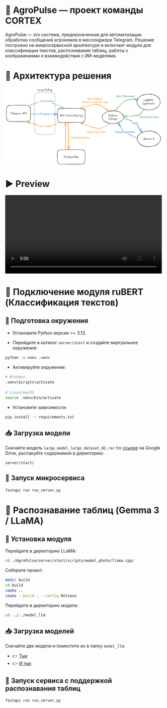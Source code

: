 # 🌱 AgroPulse — проект команды CORTEX

AgroPulse — это система, предназначенная для автоматизации обработки сообщений агрономов в мессенджере Telegram. Решение построено на микросервисной архитектуре и включает модули для классификации текстов, распознавания таблиц, работы с изображениями и взаимодействия с ИИ-моделями.

# 🧩 Архитектура решения

![image](https://github.com/CORTEXIES/AgroPulse/blob/f5cecbee73ec14ac9a7215ab59859a15d84ff16c/assets/structure.png?raw=true)

# ▶️ Preview

<video src="https://github.com/CORTEXIES/AgroPulse/raw/main/assets/preview.mp4" controls width="100%"></video>

# 🧠 Подключение модуля ruBERT (Классификация текстов)

## 🔧 Подготовка окружения

- Установите Python версии >= 3.13.

- Перейдите в каталог `server/start` и создайте виртуальное окружение:

```bash
python -m venv .venv
```

- Активируйте окружение:

```bash
# Windows
.venv\Scripts\activate

# Linux/macOS
source .venv/bin/activate
```

- Установите зависимости:

```bash
pip install -r requirements.txt
```

## 📥 Загрузка модели

Скачайте модель `large_model_large_dataset_82.rar` по [ссылке](https://drive.google.com/drive/folders/17xnq0CM1wI_t5sfi8MtXsXZSVBRLZTtr?hl=ru) на Google Drive, распакуйте содержимое в директорию:

```
server/start/
```

## 🚀 Запуск микросервиса

```bash
fastapi run run_server.py
```

# 🧾 Распознавание таблиц (Gemma 3 / LLaMA)

## 🔧 Установка модуля

Перейдите в директорию LLaMA:

```bash
cd ./AgroPulse/server/start/scripts/model_photo/llama.cpp/
```

Соберите проект:

```bash
mkdir build
cd build
cmake ..
cmake --build . --config Release
```

Перейдите в директорию модели:

```bash
cd ../../model_llm
```

## 📥 Загрузка моделей

Скачайте две модели и поместите их в папку `model_llm`:

- 👉 [Тык](https://drive.google.com/uc?export=download&id=17ANQO9QpMENTyT8AGxZKYpbvX-__d0zR)
- 👉 [И тык](https://drive.google.com/file/d/1LE50gm6RAUW4uGc6JAcBZBsnysOCFl_R/view)

## 🚀 Запуск сервиса с поддержкой распознавания таблиц

```bash
fastapi run run_server.py
```
